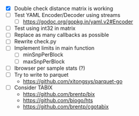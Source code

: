 - [x] Double check distance matrix is working
- [ ] Test YAML Encoder/Decoder using streams
    - [ ] https://godoc.org/gopkg.in/yaml.v2#Encoder
- [ ] Test using int32 in matrix
- [ ] Replace as many callbacks as possible
- [ ] Rewrite check.py
- [ ] Implement limits in main function
    - [ ] minSnpPerBlock
    - [ ] maxSnpPerBlock
- [ ] Ibrowser per sample stats (?)
- [ ] Try to write to parquet
    - https://github.com/xitongsys/parquet-go
- [ ] Consider TABIX
    - https://github.com/brentp/bix
    - https://github.com/biogo/hts
    - https://github.com/brentp/cgotabix